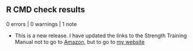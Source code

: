 ## R CMD check results

0 errors | 0 warnings | 1 note

* This is a new release. I have updated the links to the Strength Training Manual not to go to [Amazon](https://amzn.to/3owbBr6), but to go to [my website](https://complementarytraining.net/strength-training-manual-paperback-edition/) 
